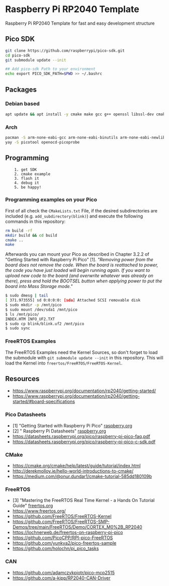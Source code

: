 # Raspberry Pi RP2040 Template
Raspberry Pi RP2040 Template for fast and easy development structure

## Pico SDK

```bash
git clone https://github.com/raspberrypi/pico-sdk.git
cd pico-sdk
git submodule update --init

## Add pico-sdk Path to your environment
echo export PICO_SDK_PATH=$PWD >> ~/.bashrc
```

## Packages

### Debian based
```bash
apt update && apt install -y cmake make gcc g++ openssl libssl-dev cmake gcc-arm-none-eabi libnewlib-arm-none-eabi libstdc++-arm-none-eabi-newlib 
```

### Arch
```bash
pacman -S arm-none-eabi-gcc arm-none-eabi-binutils arm-none-eabi-newlib cmake autoconf git
yay -S picotool openocd-picoprobe
```

## Programming

        1. get SDK
        2. cmake example
        3. flash it
        4. debug it
        5. be happy!

### Programming examples on your Pico
First of all check the `CMakeLists.txt` File, if the desired subdirectories are included (e.g. `add_subdirectory(blink)`) and execute the following commands in this repository:
```bash
rm build -rf
mkdir build && cd build
cmake ..
make
```

Afterwards you can mount your Pico as described in Chapter 3.2.2 of "Getting Started with Raspberry Pi Pico" [1]. _"Removing power from the board does not remove the code. When the board is reattached to power, the code you have just loaded will begin running again. If you want to upload new code to the board (and overwrite whatever was already on there), press and hold the BOOTSEL button when applying power to put the board into Mass Storage mode."_

```bash
$ sudo dmesg | tail
[ 371.973555] sd 0:0:0:0: [sda] Attached SCSI removable disk
$ sudo mkdir -p /mnt/pico
$ sudo mount /dev/sda1 /mnt/pico
$ ls /mnt/pico/
INDEX.HTM INFO_UF2.TXT
$ sudo cp blink/blink.uf2 /mnt/pico
$ sudo sync
```

### FreeRTOS Examples
The FreeRTOS Examples need the Kernel Sources, so don't forget to load the submodule with `git submodule update --init` in this repository. This will load the Kernel into `freertos/FreeRTOS/FreeRTOS-Kernel`.

## Resources
* https://www.raspberrypi.org/documentation/rp2040/getting-started/
* https://www.raspberrypi.org/documentation/rp2040/getting-started/#board-specifications

### Pico Datasheets
* [1]  "Getting Started with Raspberry Pi Pico" [raspberry.org](https://datasheets.raspberrypi.org/pico/getting-started-with-pico.pdf)
* [2] " Raspberry Pi Datasheets" [raspberry.org](https://datasheets.raspberrypi.org/)
* https://datasheets.raspberrypi.org/pico/raspberry-pi-pico-faq.pdf
* https://datasheets.raspberrypi.org/pico/raspberry-pi-pico-c-sdk.pdf

### CMake
* https://cmake.org/cmake/help/latest/guide/tutorial/index.html
* http://derekmolloy.ie/hello-world-introductions-to-cmake/
* https://medium.com/@onur.dundar1/cmake-tutorial-585dd180109b

### FreeRTOS
* [3] "Mastering the FreeRTOS Real Time Kernel - a Hands On Tutorial Guide" [freertos.org](https://www.freertos.org/fr-content-src/uploads/2018/07/161204_Mastering_the_FreeRTOS_Real_Time_Kernel-A_Hands-On_Tutorial_Guide.pdf)
* https://www.freertos.org/
* https://github.com/FreeRTOS/FreeRTOS-Kernel
* https://github.com/FreeRTOS/FreeRTOS-SMP-Demos/tree/main/FreeRTOS/Demo/CORTEX_M0%2B_RP2040
* https://lochnerweb.de/freertos-on-raspberry-pi-pico
* https://github.com/PicoCPP/RPI-pico-FreeRTOS
* https://github.com/yunkya2/pico-freertos-sample
* https://github.com/holochn/pi_pico_tasks

### CAN
* https://github.com/adamczykpiotr/pico-mcp2515
* https://github.com/a-kipp/RP2040-CAN-Driver

